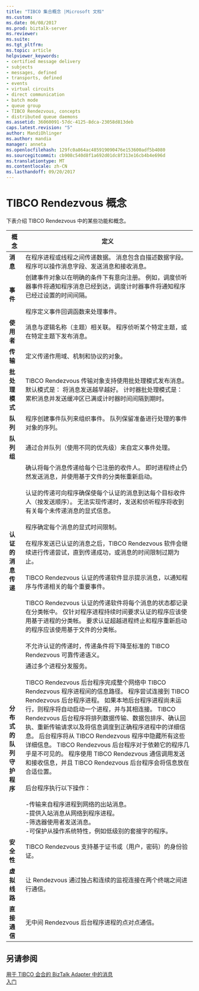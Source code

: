 ```yaml
---
title: "TIBCO 集合概念 |Microsoft 文档"
ms.custom: 
ms.date: 06/08/2017
ms.prod: biztalk-server
ms.reviewer: 
ms.suite: 
ms.tgt_pltfrm: 
ms.topic: article
helpviewer_keywords:
- certified message delivery
- subjects
- messages, defined
- transports, defined
- events
- virtual circuits
- direct communication
- batch mode
- queue group
- TIBCO Rendezvous, concepts
- distributed queue daemons
ms.assetid: 36060091-57dc-4125-8dca-23058d813deb
caps.latest.revision: "5"
author: MandiOhlinger
ms.author: mandia
manager: anneta
ms.openlocfilehash: 129fc0a864ac485919090476e153600adf5b4080
ms.sourcegitcommit: cb908c540d8f1a692d01dc8f313e16cb4b4e696d
ms.translationtype: MT
ms.contentlocale: zh-CN
ms.lasthandoff: 09/20/2017
---
```

# <a name="tibco-rendezvous-concepts"></a>TIBCO Rendezvous 概念
下表介绍 TIBCO Rendezvous 中的某些功能和概念。  
  
|概念|定义|  
|-------------|----------------|  
|**消息**|在程序进程或线程之间传递数据。 消息包含自描述数据字段。 程序可以操作消息字段、发送消息和接收消息。|  
|**事件**|创建事件对象以在明确的条件下有意向注册。 例如，调度侦听器事件将通知程序消息已经到达，调度计时器事件将通知程序已经过设置的时间间隔。<br /><br /> 程序定义事件回调函数来处理事件。|  
|**使用者**|消息与逻辑名称（主题）相关联。 程序侦听某个特定主题，或在特定主题下发布消息。|  
|**传输**|定义传递作用域、机制和协议的对象。|  
|**批处理模式**|TIBCO Rendezvous 传输对象支持使用批处理模式发布消息。 <br />默认模式是： 将消息发送越早越好。 计时器批处理模式是： 累积消息并发送缓冲区已满或计时器时间间隔到期时。|  
|**队列**|程序创建事件队列来组织事件。 队列保留准备进行处理的事件对象的序列。|  
|**队列组**|通过合并队列（使用不同的优先级）来自定义事件处理。|  
|**认证的消息传递**|确认将每个消息传递给每个已注册的收件人。 即时进程终止仍然发送消息，并使用基于文件的分类帐重新启动。<br /><br /> 认证的传递可向程序确保使每个认证的消息到达每个目标收件人（按发送顺序）。 无法实现传递时，发送和侦听程序将收到有关每个未传递消息的显式信息。<br /><br /> 程序确定每个消息的显式时间限制。<br /><br /> 在程序发送已认证的消息之后，TIBCO Rendezvous 软件会继续进行传递尝试，直到传递成功，或消息的时间限制过期为止。<br /><br /> TIBCO Rendezvous 认证的传递软件显示提示消息，以通知程序与传递相关的每个重要事件。<br /><br /> TIBCO Rendezvous 认证的传递软件将每个消息的状态都记录在分类帐中。 仅针对程序进程持续时间要求认证的程序应该使用基于进程的分类帐。 要求认证超越进程终止和程序重新启动的程序应该使用基于文件的分类帐。<br /><br /> 不允许认证的传递时，传递条件将下降至标准的 TIBCO Rendezvous 可靠传递语义。|  
|**分布式的队列守护程序**|通过多个进程分发服务。<br /><br /> TIBCO Rendezvous 后台程序完成整个网络中 TIBCO Rendezvous 程序进程间的信息路径。 程序尝试连接到 TIBCO Rendezvous 后台程序进程。 如果本地后台程序进程尚未运行，则程序将自动启动一个进程，并与其相连接。 TIBCO Rendezvous 后台程序将排列数据传输、数据包排序、确认回执、重新传输请求以及将信息调度到正确程序进程中的详细信息。 后台程序将从 TIBCO Rendezvous 程序中隐藏所有这些详细信息。 TIBCO Rendezvous 后台程序对于依赖它的程序几乎是不可见的。 程序使用 TIBCO Rendezvous 通信调用发送和接收信息，并且 TIBCO Rendezvous 后台程序会将信息放在合适位置。<br /><br /> 后台程序执行以下操作：<br /><br /> -传输来自程序进程到网络的出站消息。<br />-提供入站消息从网络到程序进程。<br />-筛选器使用者发送消息。<br />-可保护从操作系统特性，例如低级别的套接字的程序。|  
|**安全性**|TIBCO Rendezvous 支持基于证书或（用户，密码）的身份验证。|  
|**虚拟线路**|让 Rendezvous 通过独占和连续的监视连接在两个终端之间进行通信。|  
|**直接通信**|无中间 Rendezvous 后台程序进程的点对点通信。|  
  
## <a name="see-also"></a>另请参阅  
 [用于 TIBCO 会合的 BizTalk Adapter 中的消息](../core/messages-in-biztalk-adapter-for-tibco-rendezvous.md)   
 [入门](../core/getting-started-with-biztalk-adapter-for-tibco-rendezvous.md)